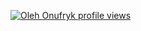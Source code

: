 [![Oleh Onufryk profile views](https://u8views.com/api/v1/github/profiles/25309882/views/day-week-month-total-count.svg)](https://u8views.com/github/Forfend)
